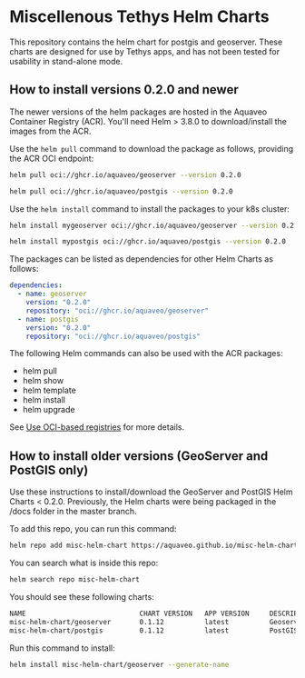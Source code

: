 # Miscellenous Tethys Helm Charts
This repository contains the helm chart for postgis and geoserver. These charts are designed for use by Tethys apps, and has not been tested for usability in stand-alone mode.

## How to install versions 0.2.0 and newer

The newer versions of the helm packages are hosted in the Aquaveo Container Registry (ACR). You'll need Helm > 3.8.0 to download/install the images from the ACR.

Use the `helm pull` command to download the package as follows, providing the ACR OCI endpoint:

```bash
helm pull oci://ghcr.io/aquaveo/geoserver --version 0.2.0
```

```bash
helm pull oci://ghcr.io/aquaveo/postgis --version 0.2.0
```

Use the `helm install` command to install the packages to your k8s cluster:

```bash
helm install mygeoserver oci://ghcr.io/aquaveo/geoserver --version 0.2.0
```

```bash
helm install mypostgis oci://ghcr.io/aquaveo/postgis --version 0.2.0
```

The packages can be listed as dependencies for other Helm Charts as follows:

```yaml
dependencies:
  - name: geoserver
    version: "0.2.0"
    repository: "oci://ghcr.io/aquaveo/geoserver"
  - name: postgis
    version: "0.2.0"
    repository: "oci://ghcr.io/aquaveo/postgis"
```

The following Helm commands can also be used with the ACR packages:

* helm pull
* helm show
* helm template
* helm install
* helm upgrade

See [Use OCI-based registries](https://helm.sh/docs/topics/registries/) for more details.

## How to install older versions (GeoServer and PostGIS only)

Use these instructions to install/download the GeoServer and PostGIS Helm Charts < 0.2.0. Previously, the Helm charts were being packaged in the /docs folder in the master branch.

To add this repo, you can run this command:

```bash
helm repo add misc-helm-chart https://aquaveo.github.io/misc-helm-charts/
```

You can search what is inside this repo:
```bash
helm search repo misc-helm-chart
```
You should see these following charts:

``` bash
NAME                            CHART VERSION   APP VERSION     DESCRIPTION     
misc-helm-chart/geoserver       0.1.12          latest          Geoserver       
misc-helm-chart/postgis         0.1.12          latest          PostGIS Database
```

Run this command to install:

``` bash
helm install misc-helm-chart/geoserver --generate-name
```
